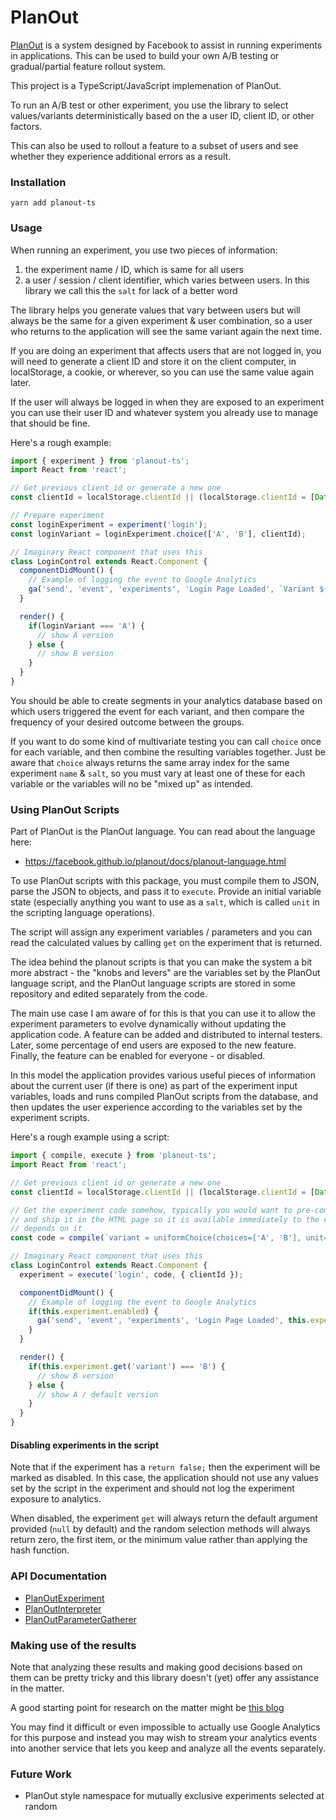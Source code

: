 # PlanOut

[PlanOut](http://facebook.github.io/planout/) is a system designed by Facebook to assist in running experiments in
applications.  This can be used to build your own A/B testing or gradual/partial feature
rollout system.

This project is a TypeScript/JavaScript implemenation of PlanOut.

To run an A/B test or other experiment, you use the library to select values/variants
deterministically based on the a user ID, client ID, or other factors.

This can also be used to rollout a feature to a subset of users and see whether
they experience additional errors as a result.

### Installation

    yarn add planout-ts
    
### Usage

When running an experiment, you use two pieces of information: 

1. the experiment name / ID, which is same for all users
2. a user / session / client identifier, which varies between users.  In this
   library we call this the `salt` for lack of a better word

The library helps you generate values that vary between users but will
always be the same for a given experiment & user combination, so a
user who returns to the application will see the same variant again
the next time.

If you are doing an experiment that affects users that are not logged in,
you will need to generate a client ID and store it on the client computer,
in localStorage, a cookie, or wherever, so you can use the same value again
later.

If the user will always be logged in when they are exposed to an experiment
you can use their user ID and whatever system you already use to manage that
should be fine.

Here's a rough example:

```typescript
import { experiment } from 'planout-ts';
import React from 'react';

// Get previous client id or generate a new one
const clientId = localStorage.clientId || (localStorage.clientId = [Date.now(), Math.floor(Math.random()*0xFFFFFFFF)].join('.'));

// Prepare experiment
const loginExperiment = experiment('login');
const loginVariant = loginExperiment.choice(['A', 'B'], clientId);

// Imaginary React component that uses this
class LoginControl extends React.Component {
  componentDidMount() {
    // Example of logging the event to Google Analytics
    ga('send', 'event', 'experiments', 'Login Page Loaded', `Variant ${loginVariant}`);        
  }

  render() {
    if(loginVariant === 'A') {
      // show A version
    } else {
      // show B version
    }  
  }
}
```

You should be able to create segments in your analytics database based on which
users triggered the event for each variant, and then compare the frequency of 
your desired outcome between the groups.

If you want to do some kind of multivariate testing you can call `choice` once for
each variable, and then combine the resulting variables together.  Just be aware
that `choice` always returns the same array index for the same experiment `name` &
`salt`, so you must vary at least one of these for each variable or the variables
will no be "mixed up" as intended.

### Using PlanOut Scripts

Part of PlanOut is the PlanOut language.  You can read about the language here:

* https://facebook.github.io/planout/docs/planout-language.html

To use PlanOut scripts with this package, you must compile them to JSON, parse the
JSON to objects, and pass it to `execute`.  Provide an initial variable state
(especially anything you want to use as a `salt`, which is called `unit` in
the scripting language operations).

The script will assign any experiment variables / parameters and you can read
the calculated values by calling `get` on the experiment that is returned.

The idea behind the planout scripts is that you can make the system a bit more
abstract - the "knobs and levers" are the variables set by the PlanOut language
script, and the PlanOut language scripts are stored in some repository and
edited separately from the code.

The main use case I am aware of for this is that you can use it to allow the
experiment parameters to evolve dynamically without updating the application
code.  A feature can be added and distributed to internal testers.  Later,
some percentage of end users are exposed to the new feature.  Finally, 
the feature can be enabled for everyone - or disabled.

In this model the application provides various useful pieces of information
about the current user (if there is one) as part of the experiment input
variables, loads and runs compiled PlanOut scripts from the database, and 
then updates the user experience according to the variables set by the 
experiment scripts.

Here's a rough example using a script:

```typescript
import { compile, execute } from 'planout-ts';
import React from 'react';

// Get previous client id or generate a new one
const clientId = localStorage.clientId || (localStorage.clientId = [Date.now(), Math.floor(Math.random()*0xFFFFFFFF)].join('.'));

// Get the experiment code somehow, typically you would want to pre-compile this
// and ship it in the HTML page so it is available immediately to the code that
// depends on it
const code = compile(`variant = uniformChoice(choices=['A', 'B'], unit=clientId);`);

// Imaginary React component that uses this
class LoginControl extends React.Component {
  experiment = execute('login', code, { clientId });

  componentDidMount() {
    // Example of logging the event to Google Analytics
    if(this.experiment.enabled) {
      ga('send', 'event', 'experiments', 'Login Page Loaded', this.experiment.getParamsText());
    }        
  }

  render() {    
    if(this.experiment.get('variant') === 'B') {
      // show B version
    } else {
      // show A / default version
    }  
  }
}
```

#### Disabling experiments in the script

Note that if the experiment has a `return false;` then the experiment will
be marked as disabled.  In this case, the application should not use any
values set by the script in the experiment and should not log the experiment
exposure to analytics.

When disabled, the experiment `get` will always return the default argument
provided (`null` by default) and the random selection methods will always
return zero, the first item, or the minimum value rather than applying the
hash function.

### API Documentation

* [PlanOutExperiment](http://dobesv.com/planout-ts/classes/_planoutexperiment_.planoutexperiment.html)
* [PlanOutInterpreter](http://dobesv.com/planout-ts/classes/_planoutinterpreter_.planoutinterpreter.html)
* [PlanOutParameterGatherer](http://dobesv.com/planout-ts/classes/_planoutparametergatherer_.planoutparametergatherer.html)

### Making use of the results

Note that analyzing these results and making good decisions based on them can be pretty 
tricky and this library doesn't (yet) offer any assistance in the matter.

A good starting point for research on the matter might be [this blog](https://www.evanmiller.org/bayesian-ab-testing.html)

You may find it difficult or even impossible to actually use Google Analytics for this
purpose and instead you may wish to stream your analytics events into another service
that lets you keep and analyze all the events separately.

### Future Work

* PlanOut style namespace for mutually exclusive experiments selected at random
